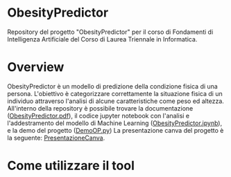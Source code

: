 # ObesityPredictor
Repository del progetto "ObesityPredictor" per il corso di Fondamenti di Intelligenza Artificiale del Corso di Laurea Triennale in Informatica.

# Overview
ObesityPredictor è un modello di predizione della condizione fisica di una persona. L'obiettivo è categorizzare correttamente la situazione fisica di un individuo attraverso l'analisi di alcune caratteristiche come peso ed altezza.
All'interno della repository è possibile trovare la documentazione ([ObesityPredictor.pdf](./ObesityPredictor.pdf)), il codice jupyter notebook con l'analisi e l'addestramento del modello di Machine Learning ([ObesityPredictor.ipynb](./ObesityPredictor.ipynb)), e la demo del progetto ([DemoOP.py](./DemoOP.py)) La presentazione canva del progetto è la seguente: [PresentazioneCanva]([https://github.com/tuonome/il-tuo-progetto](https://www.canva.com/design/DAF6vmN64XI/sXXzM39gh5QiEWYFuEdjAQ/view?utm_content=DAF6vmN64XI&utm_campaign=designshare&utm_medium=link&utm_source=editor)https://www.canva.com/design/DAF6vmN64XI/sXXzM39gh5QiEWYFuEdjAQ/view?utm_content=DAF6vmN64XI&utm_campaign=designshare&utm_medium=link&utm_source=editor).

# Come utilizzare il tool
